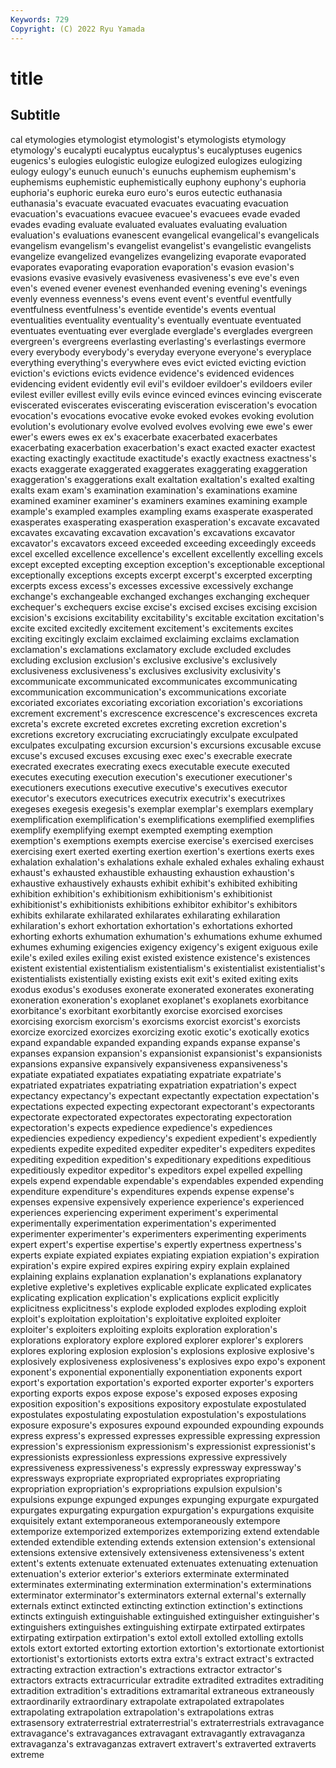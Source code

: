 ```yaml
---
Keywords: 729
Copyright: (C) 2022 Ryu Yamada
---
```



# title

## Subtitle
cal
etymologies etymologist etymologist's etymologists etymology etymology's eucalypti eucalyptus eucalyptus's eucalyptuses
eugenics eugenics's eulogies eulogistic eulogize eulogized eulogizes eulogizing eulogy eulogy's
eunuch eunuch's eunuchs euphemism euphemism's euphemisms euphemistic euphemistically euphony euphony's
euphoria euphoria's euphoric eureka euro euro's euros eutectic euthanasia euthanasia's
evacuate evacuated evacuates evacuating evacuation evacuation's evacuations evacuee evacuee's evacuees
evade evaded evades evading evaluate evaluated evaluates evaluating evaluation evaluation's
evaluations evanescent evangelical evangelical's evangelicals evangelism evangelism's evangelist evangelist's evangelistic
evangelists evangelize evangelized evangelizes evangelizing evaporate evaporated evaporates evaporating evaporation
evaporation's evasion evasion's evasions evasive evasively evasiveness evasiveness's eve eve's
even even's evened evener evenest evenhanded evening evening's evenings evenly
evenness evenness's evens event event's eventful eventfully eventfulness eventfulness's eventide
eventide's events eventual eventualities eventuality eventuality's eventually eventuate eventuated eventuates
eventuating ever everglade everglade's everglades evergreen evergreen's evergreens everlasting everlasting's
everlastings evermore every everybody everybody's everyday everyone everyone's everyplace everything
everything's everywhere eves evict evicted evicting eviction eviction's evictions evicts
evidence evidence's evidenced evidences evidencing evident evidently evil evil's evildoer
evildoer's evildoers eviler evilest eviller evillest evilly evils evince evinced
evinces evincing eviscerate eviscerated eviscerates eviscerating evisceration evisceration's evocation evocation's
evocations evocative evoke evoked evokes evoking evolution evolution's evolutionary evolve
evolved evolves evolving ewe ewe's ewer ewer's ewers ewes ex
ex's exacerbate exacerbated exacerbates exacerbating exacerbation exacerbation's exact exacted exacter
exactest exacting exactingly exactitude exactitude's exactly exactness exactness's exacts exaggerate
exaggerated exaggerates exaggerating exaggeration exaggeration's exaggerations exalt exaltation exaltation's exalted
exalting exalts exam exam's examination examination's examinations examine examined examiner
examiner's examiners examines examining example example's exampled examples exampling exams
exasperate exasperated exasperates exasperating exasperation exasperation's excavate excavated excavates excavating
excavation excavation's excavations excavator excavator's excavators exceed exceeded exceeding exceedingly
exceeds excel excelled excellence excellence's excellent excellently excelling excels except
excepted excepting exception exception's exceptionable exceptional exceptionally exceptions excepts excerpt
excerpt's excerpted excerpting excerpts excess excess's excesses excessive excessively exchange
exchange's exchangeable exchanged exchanges exchanging exchequer exchequer's exchequers excise excise's
excised excises excising excision excision's excisions excitability excitability's excitable excitation
excitation's excite excited excitedly excitement excitement's excitements excites exciting excitingly
exclaim exclaimed exclaiming exclaims exclamation exclamation's exclamations exclamatory exclude excluded
excludes excluding exclusion exclusion's exclusive exclusive's exclusively exclusiveness exclusiveness's exclusives
exclusivity exclusivity's excommunicate excommunicated excommunicates excommunicating excommunication excommunication's excommunications excoriate
excoriated excoriates excoriating excoriation excoriation's excoriations excrement excrement's excrescence excrescence's
excrescences excreta excreta's excrete excreted excretes excreting excretion excretion's excretions
excretory excruciating excruciatingly exculpate exculpated exculpates exculpating excursion excursion's excursions
excusable excuse excuse's excused excuses excusing exec exec's execrable execrate
execrated execrates execrating execs executable execute executed executes executing execution
execution's executioner executioner's executioners executions executive executive's executives executor executor's
executors executrices executrix executrix's executrixes exegeses exegesis exegesis's exemplar exemplar's
exemplars exemplary exemplification exemplification's exemplifications exemplified exemplifies exemplify exemplifying exempt
exempted exempting exemption exemption's exemptions exempts exercise exercise's exercised exercises
exercising exert exerted exerting exertion exertion's exertions exerts exes exhalation
exhalation's exhalations exhale exhaled exhales exhaling exhaust exhaust's exhausted exhaustible
exhausting exhaustion exhaustion's exhaustive exhaustively exhausts exhibit exhibit's exhibited exhibiting
exhibition exhibition's exhibitionism exhibitionism's exhibitionist exhibitionist's exhibitionists exhibitions exhibitor exhibitor's
exhibitors exhibits exhilarate exhilarated exhilarates exhilarating exhilaration exhilaration's exhort exhortation
exhortation's exhortations exhorted exhorting exhorts exhumation exhumation's exhumations exhume exhumed
exhumes exhuming exigencies exigency exigency's exigent exiguous exile exile's exiled
exiles exiling exist existed existence existence's existences existent existential existentialism
existentialism's existentialist existentialist's existentialists existentially existing exists exit exit's exited
exiting exits exodus exodus's exoduses exonerate exonerated exonerates exonerating exoneration
exoneration's exoplanet exoplanet's exoplanets exorbitance exorbitance's exorbitant exorbitantly exorcise exorcised
exorcises exorcising exorcism exorcism's exorcisms exorcist exorcist's exorcists exorcize exorcized
exorcizes exorcizing exotic exotic's exotically exotics expand expandable expanded expanding
expands expanse expanse's expanses expansion expansion's expansionist expansionist's expansionists expansions
expansive expansively expansiveness expansiveness's expatiate expatiated expatiates expatiating expatriate expatriate's
expatriated expatriates expatriating expatriation expatriation's expect expectancy expectancy's expectant expectantly
expectation expectation's expectations expected expecting expectorant expectorant's expectorants expectorate expectorated
expectorates expectorating expectoration expectoration's expects expedience expedience's expediences expediencies expediency
expediency's expedient expedient's expediently expedients expedite expedited expediter expediter's expediters
expedites expediting expedition expedition's expeditionary expeditions expeditious expeditiously expeditor expeditor's
expeditors expel expelled expelling expels expend expendable expendable's expendables expended
expending expenditure expenditure's expenditures expends expense expense's expenses expensive expensively
experience experience's experienced experiences experiencing experiment experiment's experimental experimentally experimentation
experimentation's experimented experimenter experimenter's experimenters experimenting experiments expert expert's expertise
expertise's expertly expertness expertness's experts expiate expiated expiates expiating expiation
expiation's expiration expiration's expire expired expires expiring expiry explain explained
explaining explains explanation explanation's explanations explanatory expletive expletive's expletives explicable
explicate explicated explicates explicating explication explication's explications explicit explicitly explicitness
explicitness's explode exploded explodes exploding exploit exploit's exploitation exploitation's exploitative
exploited exploiter exploiter's exploiters exploiting exploits exploration exploration's explorations exploratory
explore explored explorer explorer's explorers explores exploring explosion explosion's explosions
explosive explosive's explosively explosiveness explosiveness's explosives expo expo's exponent exponent's
exponential exponentially exponentiation exponents export export's exportation exportation's exported exporter
exporter's exporters exporting exports expos expose expose's exposed exposes exposing
exposition exposition's expositions expository expostulate expostulated expostulates expostulating expostulation expostulation's
expostulations exposure exposure's exposures expound expounded expounding expounds express express's
expressed expresses expressible expressing expression expression's expressionism expressionism's expressionist expressionist's
expressionists expressionless expressions expressive expressively expressiveness expressiveness's expressly expressway expressway's
expressways expropriate expropriated expropriates expropriating expropriation expropriation's expropriations expulsion expulsion's
expulsions expunge expunged expunges expunging expurgate expurgated expurgates expurgating expurgation
expurgation's expurgations exquisite exquisitely extant extemporaneous extemporaneously extempore extemporize extemporized
extemporizes extemporizing extend extendable extended extendible extending extends extension extension's
extensional extensions extensive extensively extensiveness extensiveness's extent extent's extents extenuate
extenuated extenuates extenuating extenuation extenuation's exterior exterior's exteriors exterminate exterminated
exterminates exterminating extermination extermination's exterminations exterminator exterminator's exterminators external external's
externally externals extinct extincted extincting extinction extinction's extinctions extincts extinguish
extinguishable extinguished extinguisher extinguisher's extinguishers extinguishes extinguishing extirpate extirpated extirpates
extirpating extirpation extirpation's extol extoll extolled extolling extolls extols extort
extorted extorting extortion extortion's extortionate extortionist extortionist's extortionists extorts extra
extra's extract extract's extracted extracting extraction extraction's extractions extractor extractor's
extractors extracts extracurricular extradite extradited extradites extraditing extradition extradition's extraditions
extramarital extraneous extraneously extraordinarily extraordinary extrapolate extrapolated extrapolates extrapolating extrapolation
extrapolation's extrapolations extras extrasensory extraterrestrial extraterrestrial's extraterrestrials extravagance extravagance's extravagances
extravagant extravagantly extravaganza extravaganza's extravaganzas extravert extravert's extraverted extraverts extreme
